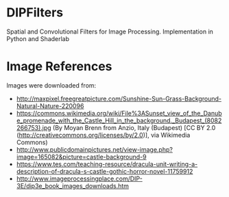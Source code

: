 # DIPFilters
Spatial and Convolutional Filters for Image Processing. Implementation in Python and Shaderlab

# Image References

Images were downloaded from:
- http://maxpixel.freegreatpicture.com/Sunshine-Sun-Grass-Background-Natural-Nature-220096
- https://commons.wikimedia.org/wiki/File%3ASunset_view_of_the_Danube_promenade_with_the_Castle_Hill_in_the_background._Budapest_(8082266753).jpg (By Moyan Brenn from Anzio, Italy (Budapest) [CC BY 2.0 (http://creativecommons.org/licenses/by/2.0)], via Wikimedia Commons)
- http://www.publicdomainpictures.net/view-image.php?image=165082&picture=castle-background-9
- https://www.tes.com/teaching-resource/dracula-unit-writing-a-description-of-dracula-s-castle-gothic-horror-novel-11759912
- http://www.imageprocessingplace.com/DIP-3E/dip3e_book_images_downloads.htm